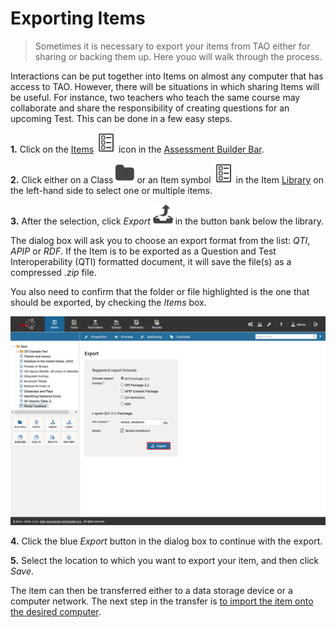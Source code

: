 # Exporting Items

> Sometimes it is necessary to export your items from TAO either for sharing or backing them up. Here youo will walk through the process.

Interactions can be put together into Items on almost any computer that has access to TAO. However, there will be situations in which sharing Items will be useful. For instance, two teachers who teach the same course may collaborate and share the responsibility of creating questions for an upcoming Test. This can be done in a few easy steps.

**1.**  Click on the [Items](../appendix/glossary.md#item) ![Items](../resources/_icons/item.png) icon in the [Assessment Builder Bar](../appendix/glossary.md#assessment-builder-bar).

**2.**  Click either on a Class ![class](../resources/_icons/folder.png) or an Item symbol ![item](../resources/_icons/item.png) in the Item [Library](../appendix/glossary.md#library) on the left-hand side to select one or multiple items.

**3.**  After the selection, click *Export* ![export](../resources/_icons/export.png) in the button bank below the library.

The dialog box will ask you to choose an export format from the list: _QTI_, _APIP_ or _RDF_. If the Item is to be exported as a Question and Test Interoperability (QTI) formatted document, it will save the file(s) as a compressed _.zip_ file.

You also need to confirm that the folder or file highlighted is the one that should be exported, by checking the *Items* box.

![Exporting Items](../resources/backend/items/export-6.png)

**4.**  Click the blue *Export* button in the dialog box to continue with the export.

**5.**  Select the location to which you want to export your item, and then click *Save*.

The item can then be transferred either to a data storage device or a computer network. The next step in the transfer is [to import the item onto the desired computer](../items/importing-items.md).
